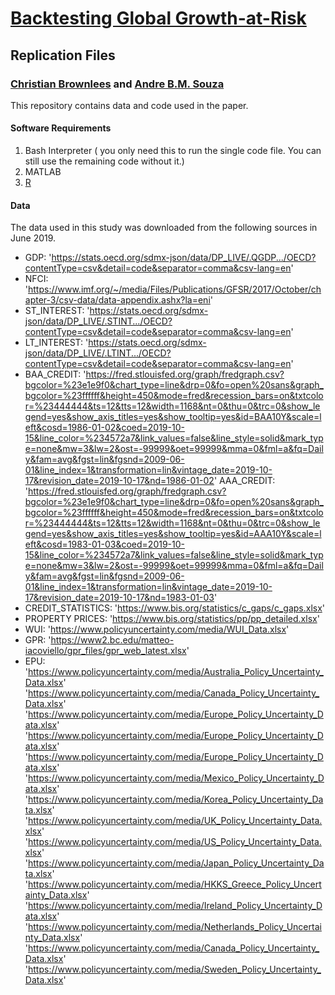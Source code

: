 
# [Backtesting Global Growth-at-Risk](https://ssrn.com/abstract=3461214)

## Replication Files

### [Christian Brownlees](http://www.econ.upf.edu/~cbrownlees/) and [Andre B.M. Souza](www.andrebmsouza.com)
This repository contains data and code used in the paper.

#### Software Requirements
1. Bash Interpreter ( you only need this to run the single code file. You can still use the remaining code without it.)
2. MATLAB
3. [R](https://www.r-project.org/)

#### Data

The data used in this study was downloaded from the following sources in June 2019.

 - GDP: 'https://stats.oecd.org/sdmx-json/data/DP_LIVE/.QGDP.../OECD?contentType=csv&detail=code&separator=comma&csv-lang=en'
 - NFCI: 'https://www.imf.org/~/media/Files/Publications/GFSR/2017/October/chapter-3/csv-data/data-appendix.ashx?la=eni'
 - ST_INTEREST: 'https://stats.oecd.org/sdmx-json/data/DP_LIVE/.STINT.../OECD?contentType=csv&detail=code&separator=comma&csv-lang=en'
 - LT_INTEREST: 'https://stats.oecd.org/sdmx-json/data/DP_LIVE/.LTINT.../OECD?contentType=csv&detail=code&separator=comma&csv-lang=en'
 - BAA_CREDIT:  'https://fred.stlouisfed.org/graph/fredgraph.csv?bgcolor=%23e1e9f0&chart_type=line&drp=0&fo=open%20sans&graph_bgcolor=%23ffffff&height=450&mode=fred&recession_bars=on&txtcolor=%23444444&ts=12&tts=12&width=1168&nt=0&thu=0&trc=0&show_legend=yes&show_axis_titles=yes&show_tooltip=yes&id=BAA10Y&scale=left&cosd=1986-01-02&coed=2019-10-15&line_color=%234572a7&link_values=false&line_style=solid&mark_type=none&mw=3&lw=2&ost=-99999&oet=99999&mma=0&fml=a&fq=Daily&fam=avg&fgst=lin&fgsnd=2009-06-01&line_index=1&transformation=lin&vintage_date=2019-10-17&revision_date=2019-10-17&nd=1986-01-02'
AAA_CREDIT:  'https://fred.stlouisfed.org/graph/fredgraph.csv?bgcolor=%23e1e9f0&chart_type=line&drp=0&fo=open%20sans&graph_bgcolor=%23ffffff&height=450&mode=fred&recession_bars=on&txtcolor=%23444444&ts=12&tts=12&width=1168&nt=0&thu=0&trc=0&show_legend=yes&show_axis_titles=yes&show_tooltip=yes&id=AAA10Y&scale=left&cosd=1983-01-03&coed=2019-10-15&line_color=%234572a7&link_values=false&line_style=solid&mark_type=none&mw=3&lw=2&ost=-99999&oet=99999&mma=0&fml=a&fq=Daily&fam=avg&fgst=lin&fgsnd=2009-06-01&line_index=1&transformation=lin&vintage_date=2019-10-17&revision_date=2019-10-17&nd=1983-01-03'
 - CREDIT_STATISTICS: 'https://www.bis.org/statistics/c_gaps/c_gaps.xlsx'
 - PROPERTY PRICES: 'https://www.bis.org/statistics/pp/pp_detailed.xlsx'
 - WUI: 'https://www.policyuncertainty.com/media/WUI_Data.xlsx'
 - GPR: 'https://www2.bc.edu/matteo-iacoviello/gpr_files/gpr_web_latest.xlsx'
 - EPU: 'https://www.policyuncertainty.com/media/Australia_Policy_Uncertainty_Data.xlsx'
     'https://www.policyuncertainty.com/media/Canada_Policy_Uncertainty_Data.xlsx'
      'https://www.policyuncertainty.com/media/Europe_Policy_Uncertainty_Data.xlsx'
      'https://www.policyuncertainty.com/media/Europe_Policy_Uncertainty_Data.xlsx'
      'https://www.policyuncertainty.com/media/Europe_Policy_Uncertainty_Data.xlsx'
      'https://www.policyuncertainty.com/media/Mexico_Policy_Uncertainty_Data.xlsx'
      'https://www.policyuncertainty.com/media/Korea_Policy_Uncertainty_Data.xlsx'
      'https://www.policyuncertainty.com/media/UK_Policy_Uncertainty_Data.xlsx'
      'https://www.policyuncertainty.com/media/US_Policy_Uncertainty_Data.xlsx'
      'https://www.policyuncertainty.com/media/Japan_Policy_Uncertainty_Data.xlsx'
      'https://www.policyuncertainty.com/media/HKKS_Greece_Policy_Uncertainty_Data.xlsx'
      'https://www.policyuncertainty.com/media/Ireland_Policy_Uncertainty_Data.xlsx'
      'https://www.policyuncertainty.com/media/Netherlands_Policy_Uncertainty_Data.xlsx'
      'https://www.policyuncertainty.com/media/Canada_Policy_Uncertainty_Data.xlsx'
      'https://www.policyuncertainty.com/media/Sweden_Policy_Uncertainty_Data.xlsx'

